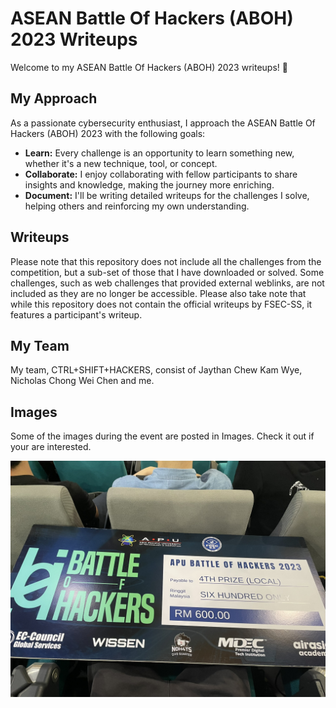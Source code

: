 # ASEAN Battle Of Hackers (ABOH) 2023 Writeups

Welcome to my ASEAN Battle Of Hackers (ABOH) 2023 writeups! 🎉

## My Approach

As a passionate cybersecurity enthusiast, I approach the ASEAN Battle Of Hackers (ABOH) 2023 with the following goals:

- **Learn:** Every challenge is an opportunity to learn something new, whether it's a new technique, tool, or concept.
- **Collaborate:** I enjoy collaborating with fellow participants to share insights and knowledge, making the journey more enriching.
- **Document:** I'll be writing detailed writeups for the challenges I solve, helping others and reinforcing my own understanding.

## Writeups

Please note that this repository does not include all the challenges from the competition, but a sub-set of those that I have downloaded or solved. Some challenges, such as web challenges that provided external weblinks, are not included as they are no longer be accessible. Please also take note that while this repository does not contain the official writeups by FSEC-SS, it features a participant's writeup. 

## My Team 

My team, CTRL+SHIFT+HACKERS, consist of Jaythan Chew Kam Wye, Nicholas Chong Wei Chen and me.

## Images
Some of the images during the event are posted in Images. Check it out if your are interested. 


![4th Place](<Images/4th place.jpeg>)
